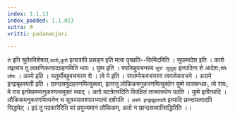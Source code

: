 ```yaml
---
index: 1.1.13
index_padded: 1.1.013
sutra: शे
vritti: padamanjari

---
```

`शे` इति श्रुतेरविशेषात् `काशे`,`कुशे` इत्यत्रापि प्रसङ्ग इति मत्वा पृच्छति--किमिदमिति । सुपामादेश इति । काशे तइत्यत्र तु लाक्षणिकत्वादग्रहणमिति भावः । युष्म इति । षष्ठीबहुवचनस्य `सुपां सुलुक्` इत्यादिना शे आदेशः,`शेषे लोपः` । अस्मे इति । चतुर्थीबहुवचनस्य शे । त्वे मे इति । सप्तम्येकवचनस्य त्वमावेकवचने । असमे इन्द्राबृहस्पती इति । छान्दसमुदाहरणमित्युक्त्वा, इतरत्तु लोकिकमनुकरणमित्युक्तेन युष्मे वाजबन्धवः, त्वे रायः, मे राय इत्येषामप्यनुकरणत्वमुक्तं स्याद् । अतो यदत्रेतरदिति विवक्षितं तत्स्वरूपेण पठति । युष्मे इतीत्यादि । लौकिकमनुकरणमित्यनेन च सूत्रस्यावश्यारभ्यात्वं दर्शंयति । `अस्मे इन्द्राबृहस्पती` इत्यादि छान्दसत्वादपि सिद्ध्येत् । इदं तु पदकारैरिति परं प्रयुज्यमानं लौकिकम्, अतो न छान्दसत्वात्सिद्धिरिति ।। 
